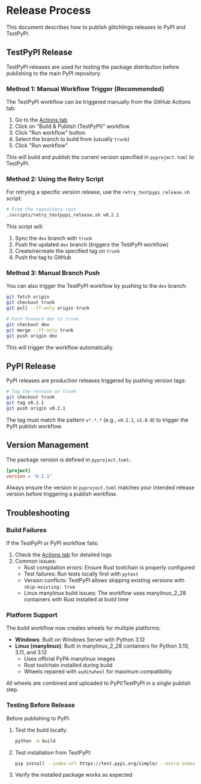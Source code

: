 # Release Process

This document describes how to publish glitchlings releases to PyPI and TestPyPI.

## TestPyPI Release

TestPyPI releases are used for testing the package distribution before publishing to the main PyPI repository.

### Method 1: Manual Workflow Trigger (Recommended)

The TestPyPI workflow can be triggered manually from the GitHub Actions tab:

1. Go to the [Actions tab](https://github.com/osoleve/glitchlings/actions/workflows/publish-testpypi.yml)
2. Click on "Build & Publish (TestPyPI)" workflow
3. Click "Run workflow" button
4. Select the branch to build from (usually `trunk`)
5. Click "Run workflow"

This will build and publish the current version specified in `pyproject.toml` to TestPyPI.

### Method 2: Using the Retry Script

For retrying a specific version release, use the `retry_testpypi_release.sh` script:

```bash
# From the repository root
./scripts/retry_testpypi_release.sh v0.2.1
```

This script will:
1. Sync the `dev` branch with `trunk`
2. Push the updated `dev` branch (triggers the TestPyPI workflow)
3. Create/recreate the specified tag on `trunk`
4. Push the tag to GitHub

### Method 3: Manual Branch Push

You can also trigger the TestPyPI workflow by pushing to the `dev` branch:

```bash
git fetch origin
git checkout trunk
git pull --ff-only origin trunk

# Fast-forward dev to trunk
git checkout dev
git merge --ff-only trunk
git push origin dev
```

This will trigger the workflow automatically.

## PyPI Release

PyPI releases are production releases triggered by pushing version tags:

```bash
# Tag the release on trunk
git checkout trunk
git tag v0.2.1
git push origin v0.2.1
```

The tag must match the pattern `v*.*.*` (e.g., `v0.2.1`, `v1.0.0`) to trigger the PyPI publish workflow.

## Version Management

The package version is defined in `pyproject.toml`:

```toml
[project]
version = "0.2.1"
```

Always ensure the version in `pyproject.toml` matches your intended release version before triggering a publish workflow.

## Troubleshooting

### Build Failures

If the TestPyPI or PyPI workflow fails:

1. Check the [Actions tab](https://github.com/osoleve/glitchlings/actions) for detailed logs
2. Common issues:
   - Rust compilation errors: Ensure Rust toolchain is properly configured
   - Test failures: Run tests locally first with `pytest`
   - Version conflicts: TestPyPI allows skipping existing versions with `skip-existing: true`
   - Linux manylinux build issues: The workflow uses manylinux_2_28 containers with Rust installed at build time

### Platform Support

The build workflow now creates wheels for multiple platforms:

- **Windows**: Built on Windows Server with Python 3.12
- **Linux (manylinux)**: Built in manylinux_2_28 containers for Python 3.10, 3.11, and 3.12
  - Uses official PyPA manylinux images
  - Rust toolchain installed during build
  - Wheels repaired with `auditwheel` for maximum compatibility

All wheels are combined and uploaded to PyPI/TestPyPI in a single publish step.

### Testing Before Release

Before publishing to PyPI:

1. Test the build locally:
   ```bash
   python -m build
   ```

2. Test installation from TestPyPI:
   ```bash
   pip install --index-url https://test.pypi.org/simple/ --extra-index-url https://pypi.org/simple/ glitchlings
   ```

3. Verify the installed package works as expected
